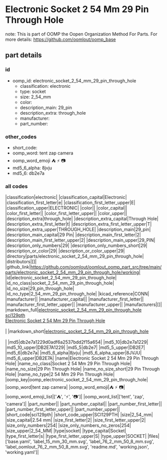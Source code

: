 # Electronic Socket 2 54 Mm 29 Pin Through Hole  

note: This is part of OOMP the Oopen Organization Method For Parts. For more details: https://github.com/oomlout/oomp_base

##  part details





### id
* oomp_id: electronic_socket_2_54_mm_29_pin_through_hole
  * classification: electronic
  * type: socket
  * size: 2_54_mm
  * color: 
  * description_main: 29_pin
  * description_extra: through_hole
  * manufacturer: 
  * part_number: 

### other_codes
* short_code: 
* oomp_word: tent zap camera
* oomp_word_emoji :tent: :zap: :camera:
* md5_6_alpha: 8jvju
* md5_6: db2e7a

### all codes 
|classification|electronic|
|classification_capital|Electronic|
|classification_first_letter|e|
|classification_first_letter_upper|E|
|classification_upper|ELECTRONIC|
|color||
|color_capital||
|color_first_letter||
|color_first_letter_upper||
|color_upper||
|description_extra|through_hole|
|description_extra_capital|Through Hole|
|description_extra_first_letter|t|
|description_extra_first_letter_upper|T|
|description_extra_upper|THROUGH_HOLE|
|description_main|29_pin|
|description_main_capital|29 Pin|
|description_main_first_letter|2|
|description_main_first_letter_upper|2|
|description_main_upper|29_PIN|
|description_only_numbers|29|
|description_only_numbers_short|29|
|description_or_color|29|
|description_or_color_upper|29|
|directory|parts/electronic_socket_2_54_mm_29_pin_through_hole|
|distributors|[]|
|github_link|https://github.com/oomlout/oomlout_oomp_part_src/tree/main/parts/electronic_socket_2_54_mm_29_pin_through_hole/working|
|id|electronic_socket_2_54_mm_29_pin_through_hole|
|id_no_class|socket_2_54_mm_29_pin_through_hole|
|id_no_size|29_pin_through_hole|
|id_no_type|2_54_mm_29_pin_through_hole|
|kicad_reference|CONN|
|manufacturer||
|manufacturer_capital||
|manufacturer_first_letter||
|manufacturer_first_letter_upper||
|manufacturer_upper||
|manufacturers|[]|
|markdown_full|[electronic_socket_2_54_mm_29_pin_through_hole](https://github.com/oomlout/oomlout_oomp_part_src/tree/main/parts/electronic_socket_2_54_mm_29_pin_through_hole/working)<br>[sci129pth](https://github.com/oomlout/oomlout_oomp_part_src/tree/main/parts/electronic_socket_2_54_mm_29_pin_through_hole/working)<br>[Electronic Socket 2 54 Mm 29 Pin Through Hole](https://github.com/oomlout/oomlout_oomp_part_src/tree/main/parts/electronic_socket_2_54_mm_29_pin_through_hole/working)<br><br>|
|markdown_short|[electronic_socket_2_54_mm_29_pin_through_hole](https://github.com/oomlout/oomlout_oomp_part_src/tree/main/parts/electronic_socket_2_54_mm_29_pin_through_hole/working)<br><br>|
|md5|db2e7a1229d0adf6a2537bdd2f15a654|
|md5_10|db2e7a1229|
|md5_10_upper|DB2E7A1229|
|md5_5|db2e7|
|md5_5_upper|DB2E7|
|md5_6|db2e7a|
|md5_6_alpha|8jvju|
|md5_6_alpha_upper|8JVJU|
|md5_6_upper|DB2E7A|
|name|Electronic Socket 2 54 Mm 29 Pin Through Hole|
|name_no_class|Socket 2 54 Mm 29 Pin Through Hole|
|name_no_size|29 Pin Through Hole|
|name_no_size_short|29 Pin Through Hole|
|name_no_type|2 54 Mm 29 Pin Through Hole|
|oomp_key|oomp_electronic_socket_2_54_mm_29_pin_through_hole|
|oomp_word|tent zap camera|
|oomp_word_emoji|:tent: :zap: :camera:|
|oomp_word_emoji_list|[':tent:', ':zap:', ':camera:']|
|oomp_word_list|['tent', 'zap', 'camera']|
|part_number||
|part_number_capital||
|part_number_first_letter||
|part_number_first_letter_upper||
|part_number_upper||
|short_code|sci129pth|
|short_code_upper|SCI129PTH|
|size|2_54_mm|
|size_capital|2.54 mm|
|size_first_letter|2|
|size_first_letter_upper|2|
|size_only_numbers|254|
|size_only_numbers_no_zeros|254|
|size_upper|2_54_MM|
|type|socket|
|type_capital|Socket|
|type_first_letter|s|
|type_first_letter_upper|S|
|type_upper|SOCKET|
|files|['base.yaml', 'label_15_mm_30_mm.svg', 'label_76_2_mm_50_8_mm.svg', 'label_oomlout_76_2_mm_50_8_mm.svg', 'readme.md', 'working.json', 'working.yaml']|
